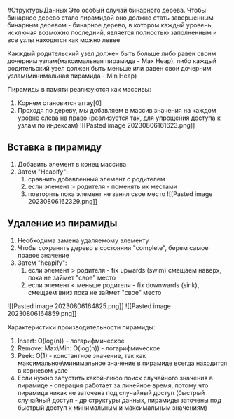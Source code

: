 #СтруктурыДанных 
Это особый случай бинарного дерева. Чтобы бинарное дерево стало пирамидой оно должно стать завершенным бинарным деревом - бинарное дерево, в котором каждый уровень, исключая возможно последний, является полностью заполненным и все узлы находятся как можно левее

Какждый родительский узел должен быть больше либо равен своим дочерним узлам(максимальная пирамида - Max Heap), либо каждый родительский узел должен быть меньше или равен свои дочерним узлам(минимальная пирамида - Min Heap)

Пирамиды в памяти реализуются как массивы:
1. Корнем становится array[0]
2. Проходя по дереву, мы добавляем в массив значения на каждом уровне слева на право (реализуется так, для упрощения доступа к узлам по индексам)
![[Pasted image 20230806161623.png]]

## Вставка в пирамиду
1. Добавить элемент в конец массива
2. Затем "Heapify":
	1. сравнить добавленный элемент с родителем
	2. если элемент > родителя - поменять их местами
	3. повторять пока элемент не занял свое место
![[Pasted image 20230806162329.png]]

## Удаление из пирамиды
1. Необходима замена удаляемому элементу
2. Чтобы сохранять дерево в состоянии "complete", берем самое правое значение
3. Затем "heapify":
	1. если элемент > родителя - fix upwards (swim) смещаем наверх, пока не займет "свое" место
	2. если элемент < меньше родителя - fix downwards (sink), смещаем вниз пока не займет "свое" место

![[Pasted image 20230806164825.png]]
![[Pasted image 20230806164859.png]]

Характеристики производительности пирамиды:
1. Insert: O(log(n)) - логарифмическое
2. Remove: Max\Min: O(log(n)) - логарифмическое
3. Peek: O(1) - константное значение, так как максимальное\минимальное значение в пирамиде всегда находится в корневом узле
4. Если нужно запустить какой-лиюо поиск случайного значения в пирамиде - операция работает за линейное время, потому что пирамида никак не заточена под случайный доступ (быстрый случайный доступ - др структуры данных, пирамиды заточены под быстрый доступ к минимальным и максимальным значениям)